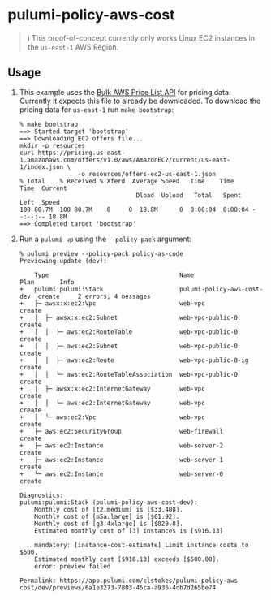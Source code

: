 # pulumi-policy-aws-cost

> :information_source: This proof-of-concept currently only works Linux EC2 instances in the `us-east-1` AWS Region.

## Usage

1. This example uses the [Bulk AWS Price List API](https://docs.aws.amazon.com/awsaccountbilling/latest/aboutv2/using-ppslong.html) 
for pricing data. Currently it expects this file to already be downloaded. To download the pricing data for `us-east-1` 
run `make bootstrap`:

    ```
    % make bootstrap
    ==> Started target 'bootstrap'
    ==> Downloading EC2 offers file...
    mkdir -p resources
    curl https://pricing.us-east-1.amazonaws.com/offers/v1.0/aws/AmazonEC2/current/us-east-1/index.json \
                    -o resources/offers-ec2-us-east-1.json
    % Total    % Received % Xferd  Average Speed   Time    Time     Time  Current
                                    Dload  Upload   Total   Spent    Left  Speed
    100 80.7M  100 80.7M    0     0  18.8M      0  0:00:04  0:00:04 --:--:-- 18.8M
    ==> Completed target 'bootstrap'
    ```

1. Run a `pulumi up` using the `--policy-pack` argument:

    ```
    % pulumi preview --policy-pack policy-as-code 
    Previewing update (dev):

        Type                                    Name                        Plan       Info
    +   pulumi:pulumi:Stack                     pulumi-policy-aws-cost-dev  create     2 errors; 4 messages
    +   ├─ awsx:x:ec2:Vpc                       web-vpc                     create     
    +   │  ├─ awsx:x:ec2:Subnet                 web-vpc-public-0            create     
    +   │  │  ├─ aws:ec2:RouteTable             web-vpc-public-0            create     
    +   │  │  ├─ aws:ec2:Subnet                 web-vpc-public-0            create     
    +   │  │  ├─ aws:ec2:Route                  web-vpc-public-0-ig         create     
    +   │  │  └─ aws:ec2:RouteTableAssociation  web-vpc-public-0            create     
    +   │  ├─ awsx:x:ec2:InternetGateway        web-vpc                     create     
    +   │  │  └─ aws:ec2:InternetGateway        web-vpc                     create     
    +   │  └─ aws:ec2:Vpc                       web-vpc                     create     
    +   ├─ aws:ec2:SecurityGroup                web-firewall                create     
    +   ├─ aws:ec2:Instance                     web-server-2                create     
    +   ├─ aws:ec2:Instance                     web-server-1                create     
    +   └─ aws:ec2:Instance                     web-server-0                create     
    
    Diagnostics:
    pulumi:pulumi:Stack (pulumi-policy-aws-cost-dev):
        Monthly cost of [t2.medium] is [$33.408].
        Monthly cost of [m5a.large] is [$61.92].
        Monthly cost of [g3.4xlarge] is [$820.8].
        Estimated monthly cost of [3] instances is [$916.13]
    
        mandatory: [instance-cost-estimate] Limit instance costs to $500.
        Estimated monthly cost [$916.13] exceeds [$500.00].
        error: preview failed
    
    Permalink: https://app.pulumi.com/clstokes/pulumi-policy-aws-cost/dev/previews/6a1e3273-7803-45ca-a936-4cb7d265be74
    ```
